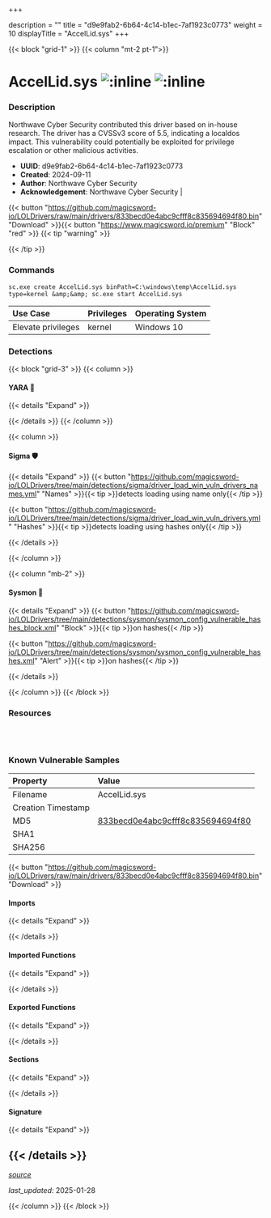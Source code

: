 +++

description = ""
title = "d9e9fab2-6b64-4c14-b1ec-7af1923c0773"
weight = 10
displayTitle = "AccelLid.sys"
+++


{{< block "grid-1" >}}
{{< column "mt-2 pt-1">}}


# AccelLid.sys ![:inline](/images/twitter_verified.png)  ![:inline](/images/elmo.gif) 

### Description

Northwave Cyber Security contributed this driver based on in-house research. The driver has a CVSSv3 score of 5.5, indicating a localdos impact. This vulnerability could potentially be exploited for privilege escalation or other malicious activities.
- **UUID**: d9e9fab2-6b64-4c14-b1ec-7af1923c0773
- **Created**: 2024-09-11
- **Author**: Northwave Cyber Security
- **Acknowledgement**: Northwave Cyber Security | [](https://twitter.com/)

{{< button "https://github.com/magicsword-io/LOLDrivers/raw/main/drivers/833becd0e4abc9cfff8c835694694f80.bin" "Download" >}}{{< button "https://www.magicsword.io/premium" "Block" "red" >}}
{{< tip "warning" >}}

{{< /tip >}}

### Commands

```
sc.exe create AccelLid.sys binPath=C:\windows\temp\AccelLid.sys type=kernel &amp;&amp; sc.exe start AccelLid.sys
```


| Use Case | Privileges | Operating System | 
|:---- | ---- | ---- |
| Elevate privileges | kernel | Windows 10 |



### Detections


{{< block "grid-3" >}}
{{< column >}}
#### YARA 🏹
{{< details "Expand" >}}

{{< /details >}}
{{< /column >}}



{{< column >}}

#### Sigma 🛡️
{{< details "Expand" >}}
{{< button "https://github.com/magicsword-io/LOLDrivers/tree/main/detections/sigma/driver_load_win_vuln_drivers_names.yml" "Names" >}}{{< tip >}}detects loading using name only{{< /tip >}} 


{{< button "https://github.com/magicsword-io/LOLDrivers/tree/main/detections/sigma/driver_load_win_vuln_drivers.yml" "Hashes" >}}{{< tip >}}detects loading using hashes only{{< /tip >}} 

{{< /details >}}

{{< /column >}}


{{< column "mb-2" >}}

#### Sysmon 🔎
{{< details "Expand" >}}
{{< button "https://github.com/magicsword-io/LOLDrivers/tree/main/detections/sysmon/sysmon_config_vulnerable_hashes_block.xml" "Block" >}}{{< tip >}}on hashes{{< /tip >}} 

{{< button "https://github.com/magicsword-io/LOLDrivers/tree/main/detections/sysmon/sysmon_config_vulnerable_hashes.xml" "Alert" >}}{{< tip >}}on hashes{{< /tip >}} 

{{< /details >}}

{{< /column >}}
{{< /block >}}


### Resources
<br>
<br>


### Known Vulnerable Samples

| Property           | Value |
|:-------------------|:------|
| Filename           | AccelLid.sys |
| Creation Timestamp           |  |
| MD5                | [833becd0e4abc9cfff8c835694694f80](https://www.virustotal.com/gui/file/833becd0e4abc9cfff8c835694694f80) |
| SHA1               | [](https://www.virustotal.com/gui/file/) |
| SHA256             | [](https://www.virustotal.com/gui/file/) |

{{< button "https://github.com/magicsword-io/LOLDrivers/raw/main/drivers/833becd0e4abc9cfff8c835694694f80.bin" "Download" >}} 


#### Imports
{{< details "Expand" >}}

{{< /details >}}
#### Imported Functions
{{< details "Expand" >}}

{{< /details >}}
#### Exported Functions
{{< details "Expand" >}}

{{< /details >}}

#### Sections
{{< details "Expand" >}}

{{< /details >}}
#### Signature
{{< details "Expand" >}}

{{< /details >}}
-----



[*source*](https://github.com/magicsword-io/LOLDrivers/tree/main/yaml/d9e9fab2-6b64-4c14-b1ec-7af1923c0773.yaml)

*last_updated:* 2025-01-28

{{< /column >}}
{{< /block >}}
